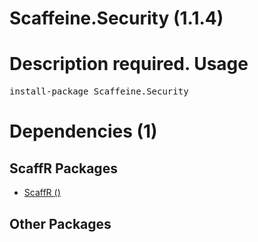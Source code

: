 ﻿Scaffeine.Security (1.1.4)
======
Description required.
Usage
======
<pre>install-package Scaffeine.Security</pre>
Dependencies (1)
=====

ScaffR Packages
------
* [ScaffR ()](https://github.com/wcpro/ScaffR/tree/master/src/ScaffR)

Other Packages
------
